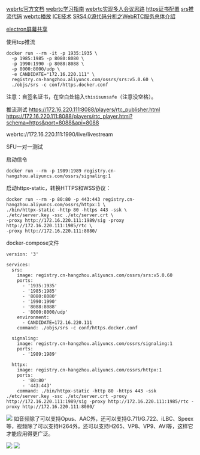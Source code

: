 [webrtc官方文档](https://webrtc.org/getting-started/overview)
[webrtc学习指南](https://webrtc.mthli.com/)
[webrtc实现多人会议思路](https://juejin.cn/post/6887147825113595911)
[https证书配置](https://juejin.cn/post/7108000027900903461)
[srs推流代码](https://blog.csdn.net/qq_51677409/article/details/132156222)
[webrtc播放](https://codeantenna.com/a/qaE8915nwW)
[ICE技术](https://zhuanlan.zhihu.com/p/351105085)
[SRS4.0源代码分析之WebRTC服务总体介绍](https://zhuanlan.zhihu.com/p/619492846)

[electron屏幕共享](https://blog.51cto.com/u_15127674/4230997)

使用tcp推流
```less
docker run --rm -it -p 1935:1935 \
  -p 1985:1985 -p 8080:8080 \
  -p 1990:1990 -p 8088:8088 \
  -p 8000:8000/udp \
  -e CANDIDATE="172.16.220.111" \
  registry.cn-hangzhou.aliyuncs.com/ossrs/srs:v5.0.60 \
  ./objs/srs -c conf/https.docker.conf
```

注意：自签名证书，在空白处输入`thisisunsafe`（注意没空格）。


推流测试
https://172.16.220.111:8088/players/rtc_publisher.html
https://172.16.220.111:8088/players/rtc_player.html?schema=https&port=8088&api=8088

webrtc://172.16.220.111:1990/live/livestream


SFU一对一测试

启动信令
```less
docker run --rm -p 1989:1989 registry.cn-hangzhou.aliyuncs.com/ossrs/signaling:1
```

启动httpx-static，转换HTTPS和WSS协议：
```less
docker run --rm -p 80:80 -p 443:443 registry.cn-hangzhou.aliyuncs.com/ossrs/httpx:1 \
./bin/httpx-static -http 80 -https 443 -ssk \
./etc/server.key -ssc ./etc/server.crt \
-proxy http://172.16.220.111:1989/sig -proxy http://172.16.220.111:1985/rtc \
-proxy http://172.16.220.111:8080/
```

docker-compose文件
```less
version: '3'

services:
  srs:
    image: registry.cn-hangzhou.aliyuncs.com/ossrs/srs:v5.0.60
    ports:
      - '1935:1935'
      - '1985:1985'
      - '8080:8080'
      - '1990:1990'
      - '8088:8088'
      - '8000:8000/udp'
    environment:
      - CANDIDATE=172.16.220.111
    command: ./objs/srs -c conf/https.docker.conf

  signaling:
    image: registry.cn-hangzhou.aliyuncs.com/ossrs/signaling:1
    ports:
      - '1989:1989'

  httpx:
    image: registry.cn-hangzhou.aliyuncs.com/ossrs/httpx:1
    ports:
      - '80:80'
      - '443:443'
    command: ./bin/httpx-static -http 80 -https 443 -ssk ./etc/server.key -ssc ./etc/server.crt -proxy http://172.16.220.111:1989/sig -proxy http://172.16.220.111:1985/rtc -proxy http://172.16.220.111:8080/

```

![](cut_24_9125_m.jpg)
如音频除了可以支持Opus、AAC外，还可以支持G.711/G.722、iLBC、Speex等，视频除了可以支持H264外，还可以支持H265、VP8、VP9、AVI等，这样它才能应用得更广泛。

![](cut_25_33819_m.jpg)
![](cut_27_41426_m.jpg)